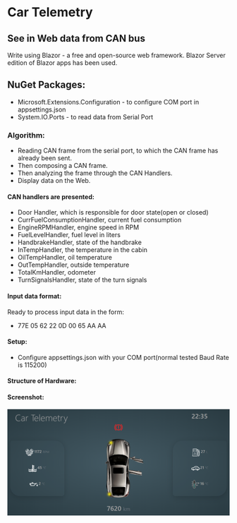 # Car Telemetry
## See in Web data from CAN bus

Write using Blazor - a free and open-source web framework. 
Blazor Server edition of Blazor apps has been used.

## NuGet Packages:

- Microsoft.Extensions.Configuration - to configure COM port in appsettings.json
- System.IO.Ports - to read data from Serial Port

### Algorithm:
- Reading CAN frame from the serial port, to which the CAN frame has already been sent.
- Then composing a CAN frame.
- Then analyzing the frame through the CAN Handlers.
- Display data on the Web.

#### CAN handlers are presented:
- Door Handler, which is responsible for door state(open or closed)
- CurrFuelConsumptionHandler, current fuel consumption
- EngineRPMHandler, engine speed in RPM
- FuelLevelHandler, fuel level in liters
- HandbrakeHandler, state of the handbrake
- InTempHandler, the temperature in the cabin
- OilTempHandler, oil temperature
- OutTempHandler, outside temperature
- TotalKmHandler, odometer
- TurnSignalsHandler, state of the turn signals

#### Input data format:
Ready to process input data in the form:
- 77E 05 62 22 0D 00 65 AA AA

#### Setup:
- Configure appsettings.json with your COM port(normal tested Baud Rate is 115200)

#### Structure of Hardware:

#### Screenshot:
![Screenshot](screen1.png)
